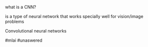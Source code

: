 what is a CNN?

is a type of neural network that works specially well for vision/image problems

Convolutional neural networks

#mlai #unaswered 